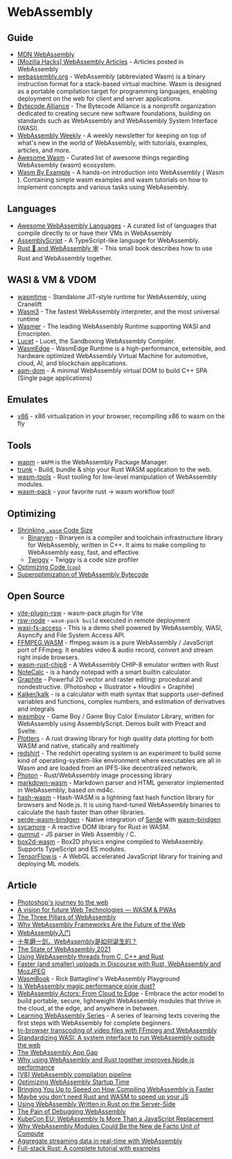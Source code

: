 # WebAssembly

## Guide

- [MDN WebAssembly](https://developer.mozilla.org/zh-CN/docs/WebAssembly)
- [[Mozilla Hacks] WebAssembly Articles](https://hacks.mozilla.org/category/webassembly/) - Articles posted in WebAssembly
- [webassembly.org](https://webassembly.org) - WebAssembly (abbreviated Wasm) is a binary instruction format for a stack-based virtual machine. Wasm is designed as a portable compilation target for programming languages, enabling deployment on the web for client and server applications.
- [Bytecode Alliance](https://bytecodealliance.org/articles/) - The Bytecode Alliance is a nonprofit organization dedicated to creating secure new software foundations, building on standards such as WebAssembly and WebAssembly System Interface (WASI).
- [WebAssembly Weekly](https://wasmweekly.news) - A weekly newsletter for keeping on top of what's new in the world of WebAssembly, with tutorials, examples, articles, and more.
- [Awesome Wasm](https://github.com/mbasso/awesome-wasm) - Curated list of awesome things regarding WebAssembly (wasm) ecosystem.
- [Wasm By Example](https://wasmbyexample.dev/home.en-us.html) - A hands-on introduction into WebAssembly ( Wasm ). Containing simple wasm examples and wasm tutorials on how to implement concepts and various tasks using WebAssembly.

## Languages

- [Awesome WebAssembly Languages](https://github.com/appcypher/awesome-wasm-langs) - A curated list of languages that compile directly to or have their VMs in WebAssembly
- [AssemblyScript](https://www.assemblyscript.org/) - A TypeScript-like language for WebAssembly.
- [Rust 🦀 and WebAssembly 🕸](https://rustwasm.github.io/docs/book) - This small book describes how to use Rust and WebAssembly together.

## WASI & VM & VDOM

- [wasmtime](https://github.com/bytecodealliance/wasmtime) - Standalone JIT-style runtime for WebAssembly, using Cranelift
- [Wasm3](https://github.com/wasm3/wasm3) - The fastest WebAssembly interpreter, and the most universal runtime
- [Wasmer](https://github.com/wasmerio/wasmer) - The leading WebAssembly Runtime supporting WASI and Emscripten.
- [Lucet](https://github.com/bytecodealliance/lucet) - Lucet, the Sandboxing WebAssembly Compiler.
- [WasmEdge](https://github.com/WasmEdge/WasmEdge) - WasmEdge Runtime is a high-performance, extensible, and hardware optimized WebAssembly Virtual Machine for automotive, cloud, AI, and blockchain applications.
- [asm-dom](https://github.com/mbasso/asm-dom) - A minimal WebAssembly virtual DOM to build C++ SPA (Single page applications)

## Emulates

- [v86](https://github.com/copy/v86) - x86 virtualization in your browser, recompiling x86 to wasm on the fly


## Tools

- [wapm](https://wapm.io) - `WAPM` is the WebAssembly Package Manager.
- [trunk](https://github.com/thedodd/trunk) - Build, bundle & ship your Rust WASM application to the web.
- [wasm-tools](https://github.com/bytecodealliance/wasm-tools) - Rust tooling for low-level manipulation of WebAssembly modules.
- [wasm-pack](https://github.com/rustwasm/wasm-pack) - your favorite rust -> wasm workflow tool!

## Optimizing

- [Shrinking `.wasm` Code Size](https://rustwasm.github.io/book/reference/code-size.html)
  - [Binaryen](https://github.com/WebAssembly/binaryen) - Binaryen is a compiler and toolchain infrastructure library for WebAssembly, written in C++. It aims to make compiling to WebAssembly easy, fast, and effective.
  - [Twiggy](https://github.com/rustwasm/twiggy) - Twiggy is a code size profiler
- [Optimizing Code (`cpp`)](https://emscripten.org/docs/optimizing/Optimizing-Code.html)
- [Superoptimization of WebAssembly Bytecode](https://arxiv.org/pdf/2002.10213.pdf)

## Open Source

- [vite-plugin-rsw](https://github.com/lencx/vite-plugin-rsw) - wasm-pack plugin for Vite
- [rsw-node](https://github.com/lencx/rsw-node) - `wasm-pack build` executed in remote deployment
- [wasi-fs-access](https://github.com/GoogleChromeLabs/wasi-fs-access) - This is a demo shell powered by WebAssembly, WASI, Asyncify and File System Access API.
- [FFMPEG.WASM](https://ffmpegwasm.github.io) - ffmpeg.wasm is a pure WebAssembly / JavaScript port of FFmpeg. It enables video & audio record, convert and stream right inside browsers.
- [wasm-rust-chip8](https://github.com/ColinEberhardt/wasm-rust-chip8) - A WebAssembly CHIP-8 emulator written with Rust
- [NoteCalc](https://bbodi.github.io/notecalc3) -  is a handy notepad with a smart builtin calculator.
- [Graphite](https://github.com/GraphiteEditor/Graphite) - Powerful 2D vector and raster editing: procedural and nondestructive. (Photoshop + Illustrator + Houdini = Graphite)
- [Kalker/kalk](https://github.com/PaddiM8/kalker) - is a calculator with math syntax that supports user-defined variables and functions, complex numbers, and estimation of derivatives and integrals
- [wasmboy](https://github.com/torch2424/wasmboy) - Game Boy / Game Boy Color Emulator Library, written for WebAssembly using AssemblyScript. Demos built with Preact and Svelte.
- [Plotters](https://github.com/38/plotters) - A rust drawing library for high quality data plotting for both WASM and native, statically and realtimely
- [redshirt](https://github.com/tomaka/redshirt) - The redshirt operating system is an experiment to build some kind of operating-system-like environment where executables are all in Wasm and are loaded from an IPFS-like decentralized network.
- [Photon](https://github.com/silvia-odwyer/photon) - Rust/WebAssembly image processing library
- [markdown-wasm](https://github.com/rsms/markdown-wasm) - Markdown parser and HTML generator implemented in WebAssembly, based on md4c.
- [hash-wasm](https://github.com/Daninet/hash-wasm) - Hash-WASM is a lightning fast hash function library for browsers and Node.js. It is using hand-tuned WebAssembly binaries to calculate the hash faster than other libraries.
- [serde-wasm-bindgen](https://github.com/cloudflare/serde-wasm-bindgen) - Native integration of [Serde](https://serde.rs) with [wasm-bindgen](https://github.com/rustwasm/wasm-bindgen)
- [sycamore](https://github.com/sycamore-rs/sycamore) - A reactive DOM library for Rust in WASM.
- [gumnut](https://github.com/samthor/gumnut) - JS parser in Web Assembly / C.
- [box2d-wasm](https://github.com/Birch-san/box2d-wasm) - Box2D physics engine compiled to WebAssembly. Supports TypeScript and ES modules.
- [TensorFlow.js](https://github.com/tensorflow/tfjs) - A WebGL accelerated JavaScript library for training and deploying ML models.

## Article

- [Photoshop's journey to the web](https://web.dev/ps-on-the-web/)
- [A vision for future Web Technologies — WASM & PWAs](https://medium.com/@alshdavid/a-vision-for-future-web-technologies-wasm-pwas-9f8c6e1fe6b0)
- [The Three Pillars of WebAssembly](https://thenewstack.io/the-three-pillars-of-webassembly/)
- [Why WebAssembly Frameworks Are the Future of the Web](https://www.cloudsavvyit.com/13696/why-webassembly-frameworks-are-the-future-of-the-web/)
- [WebAssembly入门](https://lencx.github.io/book/wasm/rust_wasm_frontend.html)
- [十年磨一剑，WebAssembly是如何诞生的？](https://www.yuque.com/kiwenlau/blog/zg3349)
- [The State of WebAssembly 2021](https://blog.scottlogic.com/2021/06/21/state-of-wasm.html)
- [Using WebAssembly threads from C, C++ and Rust](https://web.dev/webassembly-threads/)
- [Faster (and smaller) uploads in Discourse with Rust, WebAssembly and MozJPEG](https://blog.discourse.org/2021/07/faster-user-uploads-on-discourse-with-rust-webassembly-and-mozjpeg/)
- [WasmBook](https://wasmbook.com/) - Rick Battagline's WebAssembly Playground
- [Is WebAssembly magic performance pixie dust?](https://surma.dev/things/js-to-asc/)
- [WebAssembly Actors: From Cloud to Edge](https://www.edx.org/course/webassembly-actors-from-cloud-to-edge) - Embrace the actor model to build portable, secure, lightweight WebAssembly modules that thrive in the cloud, at the edge, and anywhere in between.
- [Learning WebAssembly Series](https://blog.ttulka.com/learning-webassembly-series) - A series of learning texts covering the first steps with WebAssembly for complete beginners.
- [In-browser transcoding of video files with FFmpeg and WebAssembly](https://blog.scottlogic.com/2020/11/23/ffmpeg-webassembly.html)
- [Standardizing WASI: A system interface to run WebAssembly outside the web](https://hacks.mozilla.org/2019/03/standardizing-wasi-a-webassembly-system-interface)
- [The WebAssembly App Gap](https://paulbutler.org/2020/the-webassembly-app-gap)
- [Why using WebAssembly and Rust together improves Node.js performance](https://developer.ibm.com/articles/why-webassembly-and-rust-together-improve-nodejs-performance)
- [[V8] WebAssembly compilation pipeline](https://v8.dev/docs/wasm-compilation-pipeline)
- [Optimizing WebAssembly Startup Time](https://pspdfkit.com/blog/2018/optimize-webassembly-startup-performance/)
- [Bringing You Up to Speed on How Compiling WebAssembly is Faster](https://www.cs.cornell.edu/courses/cs6120/2019fa/blog/wasm/)
- [Maybe you don't need Rust and WASM to speed up your JS](https://mrale.ph/blog/2018/02/03/maybe-you-dont-need-rust-to-speed-up-your-js.html#getting-the-code)
- [Using WebAssembly Written in Rust on the Server-Side](https://thenewstack.io/using-web-assembly-written-in-rust-on-the-server-side/)
- [The Pain of Debugging WebAssembly](https://thenewstack.io/the-pain-of-debugging-webassembly/)
- [KubeCon EU: WebAssembly Is More Than a JavaScript Replacement](https://thenewstack.io/kubecon-eu-why-webassembly-is-more-than-a-javascript-replacement/)
- [Why WebAssembly Modules Could Be the New de Facto Unit of Compute](https://thenewstack.io/why-webassembly-modules-could-be-the-new-de-facto-unit-of-compute/)
- [Aggregate streaming data in real-time with WebAssembly](https://www.infinyon.com/blog/2021/08/smartstream-aggregates/)
- [Full-stack Rust: A complete tutorial with examples](https://blog.logrocket.com/full-stack-rust-a-complete-tutorial-with-examples/)
